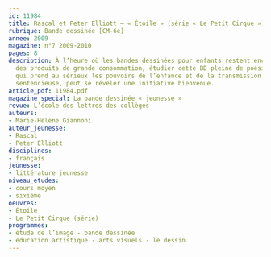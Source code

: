 ```yaml
---
id: 11984
title: Rascal et Peter Elliott – « Étoile » (série « Le Petit Cirque »). Étude intégrale
rubrique: Bande dessinée [CM-6e]
annee: 2009
magazine: n°7 2009-2010
pages: 8
description: À l’heure où les bandes dessinées pour enfants restent encore trop souvent
  des produits de grande consommation, étudier cette BD pleine de poésie et d’humour,
  qui prend au sérieux les pouvoirs de l’enfance et de la transmission sans être jamais
  sentencieuse, peut se révéler une initiative bienvenue.
article_pdf: 11984.pdf
magazine_special: La bande dessinée « jeunesse »
revue: L’école des lettres des collèges
auteurs:
- Marie-Hélène Giannoni
auteur_jeunesse:
- Rascal
- Peter Elliott
disciplines:
- français
jeunesse:
- littérature jeunesse
niveau_etudes:
- cours moyen
- sixième
oeuvres:
- Étoile
- Le Petit Cirque (série)
programmes:
- étude de l’image - bande dessinée
- éducation artistique - arts visuels - le dessin
---
```

